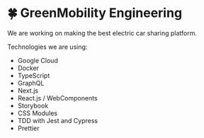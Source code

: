 # 🍀 GreenMobility Engineering

We are working on making the best electric car sharing platform.

Technologies we are using:

- Google Cloud
- Docker
- TypeScript
- GraphQL
- Next.js
- React.js / WebComponents
- Storybook
- CSS Modules
- TDD with Jest and Cypress
- Prettier
